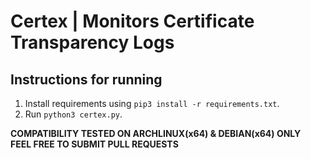 # Certex | Monitors Certificate Transparency Logs

## Instructions for running
1. Install requirements using `pip3 install -r requirements.txt`.
2. Run `python3 certex.py`.<br>

**COMPATIBILITY TESTED ON ARCHLINUX(x64) & DEBIAN(x64) ONLY**<br>
**FEEL FREE TO SUBMIT PULL REQUESTS**

